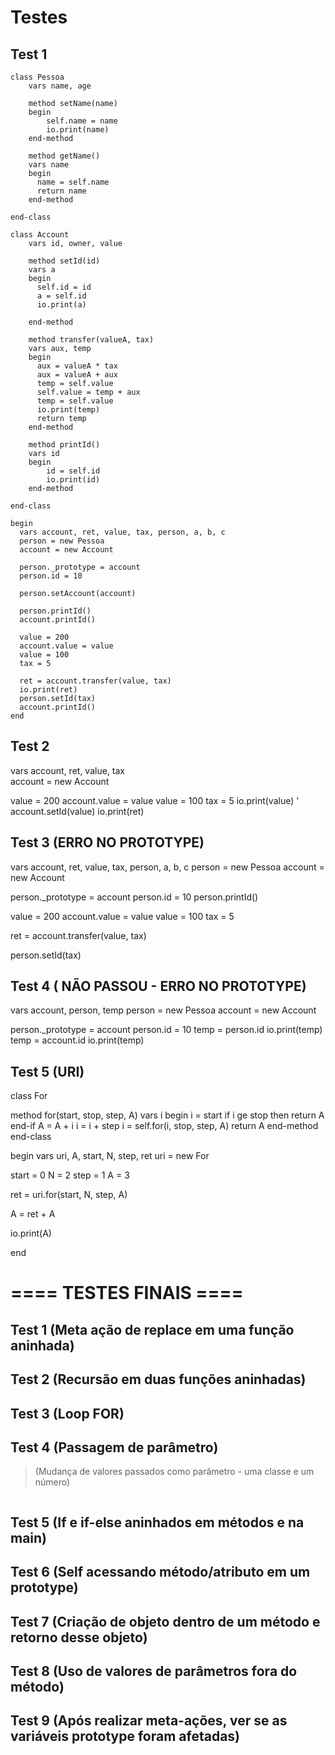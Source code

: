 # Testes

## Test 1

```
class Pessoa
    vars name, age

    method setName(name)
    begin
        self.name = name
        io.print(name)
    end-method

    method getName()
    vars name
    begin
      name = self.name
      return name
    end-method

end-class

class Account
    vars id, owner, value

    method setId(id)
    vars a
    begin
      self.id = id
      a = self.id
      io.print(a)

    end-method

    method transfer(valueA, tax)
    vars aux, temp
    begin
      aux = valueA * tax
      aux = valueA + aux
      temp = self.value
      self.value = temp + aux
      temp = self.value
      io.print(temp)
      return temp
    end-method

    method printId()
    vars id
    begin
        id = self.id
        io.print(id)
    end-method

end-class

begin
  vars account, ret, value, tax, person, a, b, c
  person = new Pessoa
  account = new Account

  person._prototype = account
  person.id = 10

  person.setAccount(account)

  person.printId()
  account.printId()

  value = 200
  account.value = value
  value = 100
  tax = 5

  ret = account.transfer(value, tax)
  io.print(ret)
  person.setId(tax)
  account.printId()
end
```

## Test 2

  vars account, ret, value, tax  
  account = new Account

  value = 200
  account.value = value
  value = 100
  tax = 5
  io.print(value)
' account.setId(value)
  io.print(ret)

## Test 3 (ERRO NO PROTOTYPE)

  vars account, ret, value, tax, person, a, b, c
  person = new Pessoa
  account = new Account

  person._prototype = account
  person.id = 10
  person.printId()
  
  value = 200
  account.value = value
  value = 100
  tax = 5

  ret = account.transfer(value, tax)
  
  person.setId(tax)

## Test 4 ( NÃO PASSOU - ERRO NO PROTOTYPE)

  vars account, person, temp
  person = new Pessoa
  account = new Account

  person._prototype = account
  person.id = 10
  temp = person.id
  io.print(temp)
  temp = account.id
  io.print(temp)

## Test 5 (URI)

class For

 method for(start, stop, step, A)
 vars i
 begin
  i = start
  if i ge stop then
   return A
  end-if
  A = A + i
  i = i + step
  i = self.for(i, stop, step, A)
  return A
 end-method
end-class

begin
 vars uri, A, start, N, step, ret
 uri = new For

 start = 0
 N = 2
 step = 1
 A = 3

 ret = uri.for(start, N, step, A)

 A = ret + A

 io.print(A)

end

# ==== TESTES FINAIS ====

## Test 1 (Meta ação de replace em uma função aninhada)

## Test 2 (Recursão em duas funções aninhadas)

## Test 3 (Loop FOR)

## Test 4 (Passagem de parâmetro)

> (Mudança de valores passados como parâmetro - uma classe e um número)

```

```

## Test 5 (If e if-else aninhados em métodos e na main)

## Test 6 (Self acessando método/atributo em um prototype)

## Test 7 (Criação de objeto dentro de um método e retorno desse objeto)

## Test 8 (Uso de valores de parâmetros fora do método)

## Test 9 (Após realizar meta-ações, ver se as variáveis prototype foram afetadas)
